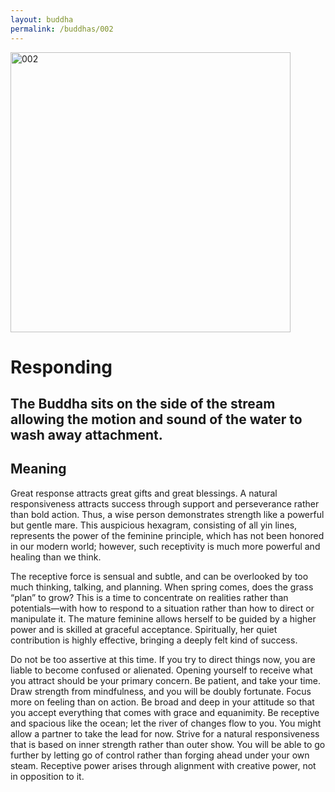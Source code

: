 ```yaml
---
layout: buddha
permalink: /buddhas/002
---
```


<div class="uk-text-center">
<img src="{{"/assets/img/buddhas/buddha-002.jpg" | relative_url}}" alt="002"  width="448" height="448"></div>

# Responding

## The Buddha sits on the side of the stream allowing the motion and sound of the water to wash away attachment.

## Meaning

Great response attracts great gifts and great blessings. A natural responsiveness attracts success through support and perseverance rather than bold action. Thus, a wise person demonstrates strength like a powerful but gentle mare. This auspicious hexagram, consisting of all yin lines, represents the power of the feminine principle, which has not been honored in our modern world; however, such receptivity is much more powerful and healing than we think.

The receptive force is sensual and subtle, and can be overlooked by too much thinking, talking, and planning. When spring comes, does the grass “plan” to grow? This is a time to concentrate on realities rather than potentials—with how to respond to a situation rather than how to direct or manipulate it. The mature feminine allows herself to be guided by a higher power and is skilled at graceful acceptance. Spiritually, her quiet contribution is highly effective, bringing a deeply felt kind of success.

Do not be too assertive at this time. If you try to direct things now, you are liable to become confused or alienated. Opening yourself to receive what you attract should be your primary concern. Be patient, and take your time. Draw strength from mindfulness, and you will be doubly fortunate. Focus more on feeling than on action. Be broad and deep in your attitude so that you accept everything that comes with grace and equanimity. Be receptive and spacious like the ocean; let the river of changes flow to you. You might allow a partner to take the lead for now. Strive for a natural responsiveness that is based on inner strength rather than outer show. You will be able to go further by letting go of control rather than forging ahead under your own steam. Receptive power arises through alignment with creative power, not in opposition to it.
